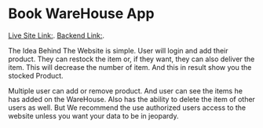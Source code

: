 # Book WareHouse App

[Live Site Link:](https://github.com/facebook/create-react-app).
[Backend Link:](https://github.com/facebook/create-react-app).

The Idea Behind The Website is simple. User will login and add their product. They can restock the item or, if they want, they can also deliver the item. This will decrease the number of item. And this in result show you the stocked Product.

Multiple user can add or remove product. And user can see the items he has added on the WareHouse.
Also has the ability to delete the item of other users as well. But We recommend the use authorized users access to the website unless you want your data to be in jeopardy.